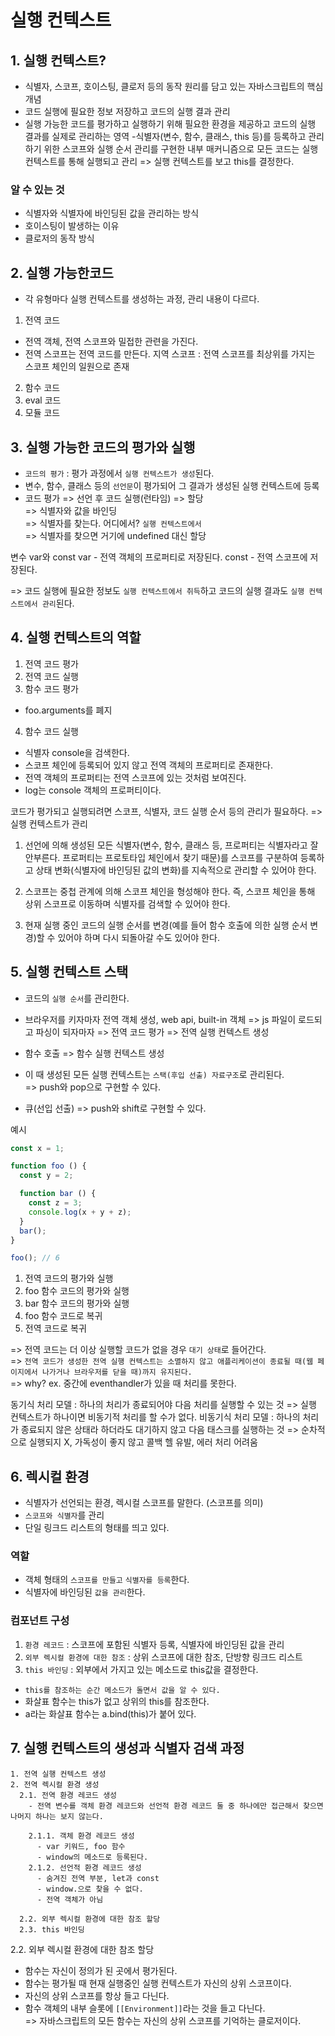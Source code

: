 # 실행 컨텍스트
## 1. 실행 컨텍스트?
- 식별자, 스코프, 호이스팅, 클로저 등의 동작 원리를 담고 있는 자바스크립트의 핵심 개념  
- 코드 실행에 필요한 정보 저장하고 코드의 실행 결과 관리
- 실행 가능한 코드를 평가하고 실행하기 위해 필요한 환경을 제공하고 코드의 실행 결과를 실제로 관리하는 영역
-식별자(변수, 함수, 클래스, this 등)를 등록하고 관리하기 위한 스코프와 실행 순서 관리를 구현한 내부 매커니즘으로 모든 코드는 실행 컨텍스트를 통해 실행되고 관리
=> 실행 컨텍스트를 보고 this를 결정한다.


### 알 수 있는 것
- 식별자와 식별자에 바인딩된 값을 관리하는 방식
- 호이스팅이 발생하는 이유
- 클로저의 동작  방식

## 2. 실행 가능한코드
- 각 유형마다 실행 컨텍스트를 생성하는 과정, 관리 내용이 다르다.

1. 전역 코드
- 전역 객체, 전역 스코프와 밀접한 관련을 가진다.
- 전역 스코프는 전역 코드를 만든다.
 지역 스코프 : 전역 스코프를 최상위를 가지는 스코프 체인의 일원으로 존재

2. 함수 코드
3. eval 코드
4. 모듈 코드

## 3. 실행 가능한 코드의 평가와 실행
- `코드의 평가` : 평가 과정에서 `실행 컨텍스트가 생성`된다.
- 변수, 함수, 클래스 등의 `선언문`이 평가되어 그 결과가 생성된 실행 컨텍스트에 등록  
- 코드 평가 => 선언 후 코드 실행(런타임) => 할당  
=> 식별자와 값을 바인딩  
=> 식별자를 찾는다. 어디에서? `실행 컨텍스트에서`  
=> 식별자를 찾으면 거기에 undefined 대신 할당


변수
var와 const
var - 전역 객체의 프로퍼티로 저장된다.
const - 전역 스코프에 저장된다.

=> 코드 실행에 필요한 정보도 `실행 컨텍스트에서 취득`하고 코드의 실행 결과도 `실행 컨텍스트에서 관리`된다.

## 4. 실행 컨텍스트의 역할
1. 전역 코드 평가
2. 전역 코드 실행
3. 함수 코드 평가
- foo.arguments를 폐지

4. 함수 코드 실행
- 식별자 console을 검색한다.
- 스코프 체인에 등록되어 있지 않고 전역 객체의 프로퍼티로 존재한다.
- 전역 객체의 프로퍼티는 전역 스코프에 있는 것처럼 보여진다.
- log는 console 객체의 프로퍼티이다.  


코드가 평가되고 실행되려면 스코프, 식별자, 코드 실행 순서 등의 관리가 필요하다. => 실행 컨텍스트가 관리
1. 선언에 의해 생성된 모든 식별자(변수, 함수, 클래스 등, 프로퍼티는 식별자라고 잘 안부른다. 프로퍼티는 프로토타입 체인에서 찾기 때문)를 스코프를 구분하여 등록하고 상태 변화(식별자에 바인딩된 값의 변화)를 지속적으로 관리할 수 있어야 한다.

2. 스코프는 중첩 관계에 의해 스코프 체인을 형성해야 한다. 즉, 스코프 체인을 통해 상위 스코프로 이동하며 식별자를 검색할 수 있어야 한다.

3. 현재 실행 중인 코드의 실행 순서를 변경(예를 들어 함수 호출에 의한 실행 순서 변경)할 수 있어야 하며 다시 되돌아갈 수도 있어야 한다.

## 5. 실행 컨텍스트 스택
- 코드의 `실행 순서`를 관리한다.
- 브라우저를 키자마자 전역 객체 생성, web api, built-in 객체 => js 파일이 로드되고 파싱이 되자마자 => 전역 코드 평가 => 전역 실행 컨텍스트 생성
- 함수 호출 => 함수 실행 컨텍스트 생성

- 이 때 생성된 모든 실행 컨텍스트는 `스택(후입 선출) 자료구조`로 관리된다.  
=> push와 pop으로 구현할 수 있다.
- 큐(선입 선출)
=> push와 shift로 구현할 수 있다.

예시
```javascript
const x = 1;

function foo () {
  const y = 2;

  function bar () {
    const z = 3;
    console.log(x + y + z);
  }
  bar();
}

foo(); // 6
```
1. 전역 코드의 평가와 실행
2. foo 함수 코드의 평가와 실행
3. bar 함수 코드의 평가와 실행
4. foo 함수 코드로 복귀
5. 전역 코드로 복귀

=> 전역 코드는 더 이상 실행할 코드가 없을 경우 `대기 상태`로 들어간다.  
=> `전역 코드가 생성한 전역 실행 컨텍스트는 소멸하지 않고 애플리케이션이 종료될 때(웹 페이지에서 나가거나 브라우저를 닫을 때)까지 유지된다.`  
=> why? ex. 중간에 eventhandler가 있을 때 처리를 못한다.


동기식 처리 모델 : 하나의 처리가 종료되어야 다음 처리를 실행할 수 있는 것
=> 실행 컨텍스트가 하나이면 비동기적 처리를 할 수가 없다.
비동기식 처리 모델 : 하나의 처리가 종료되지 않은 상태라 하더라도 대기하지 않고 다음 태스크를 실행하는 것
=> 순차적으로 실행되지 X, 가독성이 좋지 않고 콜백 헬 유발, 에러 처리 어려움

## 6. 렉시컬 환경
- 식별자가 선언되는 환경, 렉시컬 스코프를 말한다. (스코프를 의미)
- `스코프와 식별자`를 관리  
- 단일 링크드 리스트의 형태를 띄고 있다.

### 역할
- 객체 형태의 `스코프를 만들고` `식별자를 등록`한다.
- 식별자에 바인딩된 `값을 관리`한다.

### 컴포넌트 구성
1. `환경 레코드` : 스코프에 포함된 식별자 등록, 식별자에 바인딩된 값을 관리
2. `외부 렉시컬 환경에 대한 참조` : 상위 스코프에 대한 참조, 단방향 링크드 리스트
3. `this 바인딩` : 외부에서 가지고 있는 메소드로 this값을 결정한다.
- `this를 참조하는 순간 메소드가 돌면서 값을 알 수 있다.`
- 화살표 함수는 this가 없고 상위의 this를 참조한다.
- a라는 화살표 함수는 a.bind(this)가 붙어 있다.


## 7. 실행 컨텍스트의 생성과 식별자 검색 과정
```
1. 전역 실행 컨텍스트 생성
2. 전역 렉시컬 환경 생성
  2.1. 전역 환경 레코드 생성
    - 전역 변수를 객체 환경 레코드와 선언적 환경 레코드 둘 중 하나에만 접근해서 찾으면 나머지 하나는 보지 않는다.

    2.1.1. 객체 환경 레코드 생성
      - var 키워드, foo 함수
      - window의 메소드로 등록된다.
    2.1.2. 선언적 환경 레코드 생성
      - 숨겨진 전역 부분, let과 const
      - window.으로 찾을 수 없다.
      - 전역 객체가 아님

  2.2. 외부 렉시컬 환경에 대한 참조 할당
  2.3. this 바인딩
```
2.2. 외부 렉시컬 환경에 대한 참조 할당  
- 함수는 자신이 정의가 된 곳에서 평가된다.
- 함수는 평가될 때 현재 실행중인 실행 컨텍스트가 자신의 상위 스코프이다.
- 자신의 상위 스코프를 항상 들고 다닌다.
- 함수 객체의 내부 슬롯에 `[[Environment]]`라는 것을 들고 다닌다.  
=> 자바스크립트의 모든 함수는 자신의 상위 스코프를 기억하는 클로저이다.

